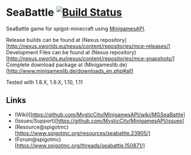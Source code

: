 SeaBattle [![Build Status](http://www.minigameslib.de/build.png?app=SeaBattle&major=1)](http://www.minigameslib.de/buildref.php?app=SeaBattle&major=1)
=======

SeaBattle game for spigot-minecraft using [MinigamesAPI](https://github.com/MysticCity/MinigamesAPI).

Release builds can be found at (Nexus repository)[http://nexus.xworlds.eu/nexus/content/repositories/mce-releases/]
Development Files can be found at (Nexus repository)[http://nexus.xworlds.eu/nexus/content/repositories/mce-snapshots/]
Complete download package at (Minigameslib.de)[http://www.minigameslib.de/downloads_en.php#all]

Tested with 1.8.X, 1.9.X, 1.10, 1.11

Links
--------

- (Wiki)[https://github.com/MysticCity/MinigamesAPI/wiki/MGSeaBattle]
- (Issues/Support)[https://github.com/MysticCity/MinigamesAPI/issues]
- (Resource@spigotmc)[https://www.spigotmc.org/resources/seabattle.23905/]
- (Forum@spigotmc)[https://www.spigotmc.org/threads/seabattle.150871/]
